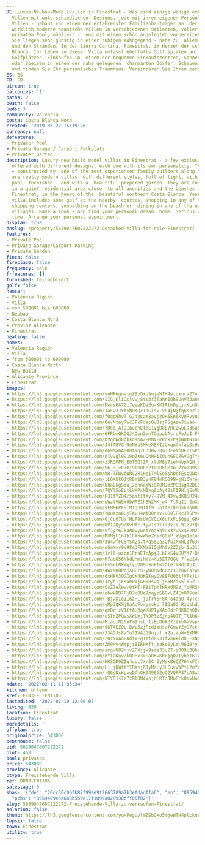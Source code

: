 ```yaml
---
DE: Luxus-Neubau-Modellvillen in Finestrat - das sind einige wenige exklusive, moderne
  Villen mit unterschiedlichen  Designs, jede mit ihrer eigenen Persönlichkeit. Diese
  Villen - gebaut von einem der erfahrensten Familienbauträger an  der Costa - sind
  wirklich moderne spanische Villen in verschiedenen Stilarten, voller Licht, mit
  privatem Pool, möbliert -  und mit einem schön angelegten vorbereiteten Garten.
  Sie liegen sehr günstig in einer ruhigen Wohngegend - nahe zu  allem Versorgungseinrichtungen
  und den Stränden. In der Sierra Cortina, Finestrat, im Herzen der schönen nördlichen  Costa
  Blanca. Ihr Leben in dieser Villa umfasst ebenfalls Golf spielen auf den nahe gelegenen
  Golfplätzen, Einkaufen in  einem der bequemen Einkaufszentren, Sonnenbaden am Strand
  oder Speisen in einem der nahe gelegenen  charmanten Dörfer. Schauen Sie rein -
  und finden Sie Ihr persönliches Traumhaus. Vereinbaren Sie Ihren persönlichen  Termin.
ES: ES
FR: FR
aircon: true
balconies: '1'
baths: 2
beach: false
beds: 3
community: Valencia
costa: Costa Blanca Nord
created: '2019-03-22 15:19:26'
currency: null
defeatures:
- Privater Pool
- Private Garage / Carport Parkplatz
- Privater Garten
description: Luxury new build model villas in Finestrat - a few exclusive modern villas
  offered with different designs, each one with its own personality. These villas
  - constructed by  one of the most experienced family builders along the Costa -
  are really modern villas  with different styles, full of light, with private swimming
  pool, furnished - and with a  beautiful prepared garden. They are conveniently located
  in a quiet residential area close  to all amenities and the beaches. In Sierra Cortina,
  Finestrat, in the heart of the  beautiful northern Costa Blanca. Your life in this
  villa includes some golf at the nearby  courses, shopping in any of the convenient
  shopping centers, sunbathing on the beach or  dining in any of the nearby charming
  villages. Have a look - and find your personal dream  home. Serious viewing at any
  time. Arrange your personal appointment.
display: true
enslug: /property/5639047607222272-Detached-Villa-for-sale-Finestrat/
features:
- Private Pool
- Private Garage/Carport Parking
- Private Garden
finca: false
fireplace: false
frequency: sale
frfeatures: []
furnished: Teilmöbliert
golf: false
hauser:
- Valencia Region
- Villa
- von 500001 bis 600000
- Neubau
- Costa Blanca Nord
- Provinz Alicante
- Finestrat
heating: false
homes:
- Valencia Region
- Villa
- from 500001 to 600000
- Costa Blanca North
- New Build
- Alicante Province
- Finestrat
images:
- https://lh3.googleusercontent.com/yuHFeguvlmZSbOxo5mjeWTH4plcknra2TnfUbGLJiHaB4VnYps-9uQ_K2YBDKBn7GEZkZqVgLTazIEH11hSE=w640-rj-e30-l100
- https://lh3.googleusercontent.com/iIG_KliOslVv_8ts3f3TaNrIOh9UnVTJa08gtA1glew6f1K0vw2Up_ip0d5lQUf339fAyGh8mi5zBcLpiTU1=w640-rj-e30-l100
- https://lh3.googleusercontent.com/Dwcs6A7Zi7eeeKDaEq-KKIRtmDycjxKLnGt3OOWq2IqYOqgV_ENBnpxnEuXdypEAyMhoazn21CAashzpg-sd=w640-rj-e30-l100
- https://lh3.googleusercontent.com/JaFw2JYtyNOKQcIJGisV-VE4jNjfq6sbZlh9h5-BuIKeZusIYUYod07ph71JSGEb5FwQNH1cfQRiz5r8rSak=w640-rj-e30-l100
- https://lh3.googleusercontent.com/f0go9hvT_GJ4zLaY8avszOH5En6kyURVyu5UtZiXPrPLgclU9ZQpjioBMAM3X6TYYvHRW7DwRiEB36U-xDvj=w640-rj-e30-l100
- https://lh3.googleusercontent.com/OevNtey7wc3FxFdapQvJsjPSgAzwJxvao-_YNI2Isi5ZisBIFAZuU5nJKgxwGw77t0YlO_o61u19T0drPhfE=w640-rj-e30-l100
- https://lh3.googleusercontent.com/fReo_ATDIbuchLfeE1vgD8L7RC2wuE935a549uDRjgByqapwxGQsx97E9nlxHfXDKeOL0j--StEeOwa2a1Ta=w640-rj-e30-l100
- https://lh3.googleusercontent.com/6FPbmQkOQJ4Oon3mnTOjpzbAsreFoJoI-FRh56hyEFM2wIDeVfE9aso8f_run35XeFwYUrZBB4JM1VbhCydI=w640-rj-e30-l100
- https://lh3.googleusercontent.com/bVgrWd8pbknsoAZ-MNVEmRok7PKjNUtNxoe7-S9jNBjq9lZYALPuITl6O0ghIcTyTT09BIRH3o-ZIMcTcXYUmQ=w640-rj-e30-l100
- https://lh3.googleusercontent.com/J4fAGVG-9nNYpSMkeXSKIJUxqnfxfaUOcHpJnGAqj_nUPYU_JN5XdS0ymmGGqe3emT-oCgSBeG11EEQuJpj7=w640-rj-e30-l100
- https://lh3.googleusercontent.com/dG9Ma6A0UUt9q2LD3HvuBmJJFnNoDFZr5PN-uRZcd1bcM4ZmbgKuzBEczQXzLT8iN1rpo-Shiaw65Hb7aok=w640-rj-e30-l100
- https://lh3.googleusercontent.com/nIVvgl0919qZX6uCnMHiZQuhGFCZGVGgTYyxstXC0fScap3WfPAKDqJslB-ioDJq__f_yPL3OSyGgZii3n6_Ng=w640-rj-e30-l100
- https://lh3.googleusercontent.com/zJROFPH_EbT6GfZF_xlvMEyTieHNbpNQW_6TwxNoNl6TDGrve7zBN3HNBp3D5Uj4_hShL_LaINDplZTpPuVk=w640-rj-e30-l100
- https://lh3.googleusercontent.com/56_H_vC7Hj9lnOFe2t09UKCMJu_7YuaD9SaUGv_LS5BOl7WsYDIH-vqsLNuA4-9eEFog_Ep1aIy2eeYvzI6x=w640-rj-e30-l100
- https://lh3.googleusercontent.com/mR-TFWvbWMC2R1He1TMlSo5shDsTEsqONxvHM2dwXfQRXvyd1iWpD9DQfY_1AvuyzdANXQxQ0w8sqPX4rwo=w640-rj-e30-l100
- https://lh3.googleusercontent.com/lLOKbk0JtRBm1B3ynF94mRO09NxjN1CWrenaakvVq3I5ftWMzYqnGfu67D4icuC17ostkufqig6E5OXC--E=w640-rj-e30-l100
- https://lh3.googleusercontent.com/UhaLkgSYa_2qhnqjWiDT0MJmZPOQsgT2DL6NBP6E5aEOW4m6UXNQMOKt3F8OOHoUFHjVMfblhkrUFy7ThII=w640-rj-e30-l100
- https://lh3.googleusercontent.com/7QYl5oELtLUXRxM1hq8cAyf2sFI9NljEoMU5JX6eWHAbLnoBX2xh6uZI7Klchzq3CNjiZfTFbD45MQeXMPNz=w640-rj-e30-l100
- https://lh3.googleusercontent.com/H31fYZD4r5ostItXv7-9VM_4Jvv3K0SR24qMV7wXbTg9PfDJfV48Ol831t8mTtGcQyFZb8ks5qOX3R1SLQuY=w640-rj-e30-l100
- https://lh3.googleusercontent.com/uWztVW5Y0bWRE1h8W2MK_w4-7lTqI1-OmXajgnEPrFVe5wRX6enReZ1-gogGcjgZZWvIp1yRiL4G35IrPmzGLg=w640-rj-e30-l100
- https://lh3.googleusercontent.com/vFME6PK-lMIgU9IAf9_uotf8lR0OkkZgB0IKELvG75yujtt_5kR1mPWUcjAUR_ye11RTKNnPcWm3PWqMDDb7HA=w640-rj-e30-l100
- https://lh3.googleusercontent.com/YHuXza6UyTALH4Wi0Onkv-U00lFkcJTSPVvK4cnzq529OvlznaQfSfPfpd1kXlgRHROcLoYC7n-zBNVBwd-w=w640-rj-e30-l100
- https://lh3.googleusercontent.com/G_Cc07dVfHLP9sUYCVQcX6dfxFoSQgi_GbVG4BDhxKZvPm0HXeYjjzJSpp5Q7aAq-uOtylCSxZQBUQvRkPwe=w640-rj-e30-l100
- https://lh3.googleusercontent.com/WV1JQy9ZKvPfc-fyx1sRll73xiaL9IZVfQSiqeS_a65Alm4O8CpFJM31ujYGluuZdkgJiM2ioXhkjHNk2oY=w640-rj-e30-l100
- https://lh3.googleusercontent.com/vfJyY6JkaN0vyweA7oa8b5Ux3YwSxaE2M2lo-OpKOv_1o_rHCOiUTIuFRq-8bFZikS5uGIgev5kizKEhhfqOkg=w640-rj-e30-l100
- https://lh3.googleusercontent.com/MXMjF1n7k1CXhwWNmZnar80eP_WUgu1eInZT2nJMo743MV9ngAaL5su2k_zunNNVoaCeEceUBuVK2mVMFjOe=w640-rj-e30-l100
- https://lh3.googleusercontent.com/zo4wfFC8YSA2p7tRqS8La3Qfu1XxHL1f6JrtIlUTJ1cQ_cJIj8KGKqZnHx6KPRvyWnKLwyFc1CeEgXjcSZk=w640-rj-e30-l100
- https://lh3.googleusercontent.com/oGmMyr9V9Ps3FXMVSIQjMhCV2ZDjb-1u31If7J62mJ1gKE0YZgkU8YbleJTOwi7iUFRAa3JxFwk2Id5wi2Ub=w640-rj-e30-l100
- https://lh3.googleusercontent.com/1rl6luzpn1PraETcApjBLbEkS4VGUYK7-QAtdsVjPIQRbz01flqhiyuI1bYbP7oU_SG0lvm2NBCcK4-naOvuzQ=w640-rj-e30-l100
- https://lh3.googleusercontent.com/H7aq856NkdLMmiNmt4XU5ZT7QGt-7fVe14Wb1g0tapbxaxmhM6S9zSm2SFpqSshXsC0vKgywG9_4xch2JYmb0Q=w640-rj-e30-l100
- https://lh3.googleusercontent.com/hvSrLNXWglyuD09nSnPtw7ClefYRdzAbJiaqqiE5rCSIgaDF4CCsnqNX7-tGur9s_0wmD6q0B40p4QqCbHPN=w640-rj-e30-l100
- https://lh3.googleusercontent.com/4WYN8BPcjXBPrS-yWOMNdnGcYsS7Q6Fs7wckMeXypPoXyCc0giIY6Gnbi8WW78FdQlZxsNyxAURFIsjGswc=w640-rj-e30-l100
- https://lh3.googleusercontent.com/6xHkV3QGIgCK4dK9XwyGv88Fd06tfVPkjLHF3yy-ELb-0gBg0pSW-e3y01WpgVkysRwtbBVgGjKpPLVY3YY=w640-rj-e30-l100
- https://lh3.googleusercontent.com/3ryhIjFMam0IjGH8Bswq_jR5M2aS5l6G2Te4e--xFeu5bpU2vVRwhvbzbjFxOO9OCi4qNvJ90P8BsSyFAdva0w=w640-rj-e30-l100
- https://lh3.googleusercontent.com/CcZ7eXewr0YkT-F8iTpmfHRxdM9z_fcRRSrHVdolPdubR6BaVLYgmG-JxXmri-rUc_cCfYu6ZhXfnpC3VTPu=w640-rj-e30-l100
- https://lh3.googleusercontent.com/ehwkDD7FjD7c0He9mqypG6GxLZ4EmOT6uu62t06ZS2qS60weZmnvZ0AnrkWwKGA5lTM2N6KPEJFXb8iAh6q0=w640-rj-e30-l100
- https://lh3.googleusercontent.com/-BjwXIo1I6zHL-j9frY5F8A-o4aaU-4yTcBjSEgN7HM5Qq9xWCJDseJOuRCdAd71G0Istt03pTIzfY4Ydphj=w640-rj-e30-l100
- https://lh3.googleusercontent.com/yMp3QKXjUaAqFvryzvkU_lI3a0O_RzcphdJquA03fk_dStqNVJcz1_0KFtr_3B5bJrmN1rJnzed0Y0Ihqc0=w640-rj-e30-l100
- https://lh3.googleusercontent.com/qmDr_zV1CtAUQqeMUP1yXAqGdrP3KBQh0DpD5tW_9wb-Ge5SKYxOh0kleD_vY_1eAquagbaqZW5TVco4ue9A=w640-rj-e30-l100
- https://lh3.googleusercontent.com/cSIrZPOvsXWLmjTN9P3zZjrq4UJT_Tt1h8v4Cs3WVV4jNTmxCZw4ZW1WXYk-p_-LvplHApwnIWWJmtfHR4rg=w640-rj-e30-l100
- https://lh3.googleusercontent.com/HiaqiN26uPm9nsL_1zBLD6k37zZxhGaVspnDpfp3xrTeWmqdez411SB16DRa91VQiUVZOBJd2kbIqA9wgw4=w640-rj-e30-l100
- https://lh3.googleusercontent.com/96TAEZOL-Dwp5zjFtdimHsafGmvYZyD7ce9S5iwI7VQ2SkrZU5uC4S77pPNf_a1ODvpV9BRffmu4_DGzgOg=w640-rj-e30-l100
- https://lh3.googleusercontent.com/334DJs8aYu71VAJG9njuf_x2blVuWvEXMHfZs1AHSpGu6VsT1dobdHgO0cugPiOnN1DoIfOIpzJtrklul30=w640-rj-e30-l100
- https://lh3.googleusercontent.com/r0rYuAoCKdTwPg1ztdB5JTfvbukldh_EXNgJU7ls4MiR4hlCht_uhKUT4q4qjZg_TJNyBFM_v3kI3Vs4sr0uCQ=w640-rj-e30-l100
- https://lh3.googleusercontent.com/ZM9Nv4Wmpji8IKHXft_Yaks0yLW_9619ryX5Gkbq9ID4VOIpP9cz0ktAtxeTFNh9pCSGZtqaIlASfoX7LU36=w640-rj-e30-l100
- https://lh3.googleusercontent.com/smg-U02njvZPXjjx9ade33u2T-pOO9UBGhsd7gdjy079qjJg7dNbHmoLeLv3fcgRNw7r52ChYb64yMyadsnt=w640-rj-e30-l100
- https://lh3.googleusercontent.com/nYTaKov2GQDBx3xSaOKvKbEjqD7Tybq161XBMss2Y8mlkqsQZhOBd4aX5qKLbvXPsq0ZZzAvl3qR8fwQJL8=w640-rj-e30-l100
- https://lh3.googleusercontent.com/HKSOR9ZIg4uUL7xrEC_ZyMsxB6QZ76NkFIh3xlaemjExzPZSBHx9rxsJQ_BEXRUeusiex94zZ6HM9gvaWN1r=w640-rj-e30-l100
- https://lh3.googleusercontent.com/Lj_jUWttfTBXnjRJyMoLy3LCuyvWPfL2mYnMZEIduqirOLOgbEixhwf3lxQ4fxkeJ3QdGzRbt_gzqpL5_cVoLQ=w640-rj-e30-l100
- https://lh3.googleusercontent.com/-Q6sDxKpxgDfhGK049662eO2VQRP37cA8xCvANp6z73Ci-xeA6ZMZmQT4UqSEk6Wbnf5VtJq8CA86z_wiM5C=w640-rj-e30-l100
- https://lh3.googleusercontent.com/kTYO1s7z7zRlDN4VpjbLRTdJMuGckOmvUoOy5WVgE20GORagGLWxeF4ii6ipDoAbDqNiC9uRtr9DiVBstAcy=w640-rj-e30-l100
kdate: '2022-02-11 11:05:34'
kitchen: offene
kref: ELN3-EL-FN1105
lastedited: '2022-02-19 12:00:05'
living: 430
location: Finestrat
luxury: false
moredetails: ''
offplan: true
originalprice: 543000
penthouse: false
pid: 5639047607222272
plot: 450
pool: privates
price: 543000
province: Alicante
ptype: Freistehende Villa
ref: DHN3-FN1105
salestage: 0
shas: '{"de": "20cc56c06fb87f99ae9f2663789a7b3efdadffa6", "en": "8959409e5a668b559e17f1899a029930bff05f02",
  "pcbs": "8959409e5a668b559e17f1899a029930bff05f02"}'
slug: 5639047607222272-Freistehende-Villa-zu-verkaufen-Finestrat/
solarium: false
thumb: https://lh3.googleusercontent.com/yuHFeguvlmZSbOxo5mjeWTH4plcknra2TnfUbGLJiHaB4VnYps-9uQ_K2YBDKBn7GEZkZqVgLTazIEH11hSE=w400-h240-n-rj-e30-l100
topsix: false
town: Finestrat
utility: true
---
```

